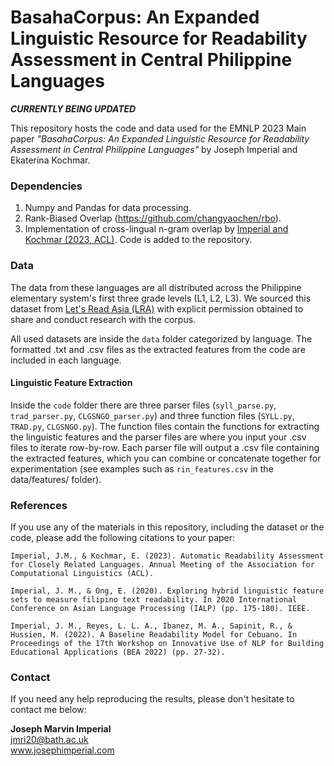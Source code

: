 # BasahaCorpus: An Expanded Linguistic Resource for Readability Assessment in Central Philippine Languages

***CURRENTLY BEING UPDATED***

This repository hosts the code and data used for the EMNLP 2023 Main paper *"BasahaCorpus: An Expanded Linguistic Resource for Readability Assessment in Central Philippine Languages"* by Joseph Imperial and Ekaterina Kochmar.

### Dependencies
1. Numpy and Pandas for data processing.
2. Rank-Biased Overlap (https://github.com/changyaochen/rbo).
3. Implementation of cross-lingual n-gram overlap by [Imperial and Kochmar (2023, ACL)](https://aclanthology.org/2023.findings-acl.331/). Code is added to the repository.

### Data
The data from these languages are all distributed across the Philippine elementary system's first three grade levels (L1, L2, L3). We sourced this dataset from [Let's Read Asia (LRA)](https://www.letsreadasia.org/) with explicit permission obtained to share and conduct research with the corpus.

All used datasets are inside the `data` folder categorized by language. The formatted .txt and .csv files as the extracted features from the code are included in each language.

#### Linguistic Feature Extraction
Inside the `code` folder there are three parser files (`syll_parse.py`, `trad_parser.py`, `CLGSNGO_parser.py`) and three function files (`SYLL.py`, `TRAD.py`, `CLGSNGO.py`). The function files contain the functions for extracting the linguistic features and the parser files are where you input your .csv files to iterate row-by-row. Each parser file will output a .csv file containing the extracted features, which you can combine or concatenate together for experimentation (see examples such as `rin_features.csv` in the data/features/ folder).

### References
If you use any of the materials in this repository, including the dataset or the code, please add the following citations to your paper:
```
Imperial, J.M., & Kochmar, E. (2023). Automatic Readability Assessment for Closely Related Languages. Annual Meeting of the Association for Computational Linguistics (ACL).

Imperial, J. M., & Ong, E. (2020). Exploring hybrid linguistic feature sets to measure filipino text readability. In 2020 International Conference on Asian Language Processing (IALP) (pp. 175-180). IEEE.

Imperial, J. M., Reyes, L. L. A., Ibanez, M. A., Sapinit, R., & Hussien, M. (2022). A Baseline Readability Model for Cebuano. In Proceedings of the 17th Workshop on Innovative Use of NLP for Building Educational Applications (BEA 2022) (pp. 27-32).

```


### Contact
If you need any help reproducing the results, please don't hesitate to contact me below:

**Joseph Marvin Imperial** <br/>
jmri20@bath.ac.uk <br/>
www.josephimperial.com 
